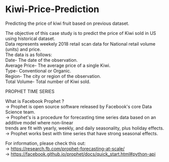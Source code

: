 # Kiwi-Price-Prediction
Predicting the price of kiwi fruit based on previous dataset.


The objective of this case study is to predict the price of Kiwi sold in US using historical dataset.</br>
Data represents weekely 2018 retail scan data for National retail volume (units) and price.</br>
The data is as follows:</br>
 Date- The date of the observation.</br>
 Average Price- The average price of a single Kiwi.</br>
 Type- Conventional or Organic.</br>
 Region- The city or region of the observation.</br>
 Total Volume- Total number of Kiwi sold.</br>

PROPHET TIME SERIES</br>

What is Facebook Prophet ?</br>
-> Prophet is open source software released by Facebook's core Data Science team.</br>
-> Prophet's is a procedure for forecasting time series data based on an additive model where non-linear</br>
   trends are fit with yearly, weekly, and daily seasonality, plus holiday effects.</br>
-> Prophet works best with time series that have strong seasonal effects.</br>

For information, please check this out:</br>
-> https://research.fb.com/prophet-forecasting-at-scale/</br>
-> https://facebook.github.io/prophet/docs/quick_start.html#python-api</br>


 
